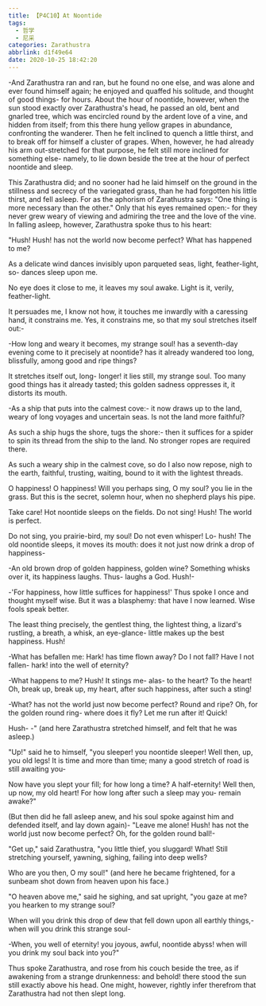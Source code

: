 ```yaml
---
title: 【P4C10】At Noontide
tags:
  - 哲学
  - 尼采
categories: Zarathustra
abbrlink: d1f49e64
date: 2020-10-25 18:42:20
---
```

-And Zarathustra ran and ran, but he found no one else, and was alone and ever found himself again; he enjoyed and quaffed his solitude, and thought of good things- for hours. About the hour of noontide, however, when the sun stood exactly over Zarathustra's head, he passed an old, bent and gnarled tree, which was encircled round by the ardent love of a vine, and hidden from itself; from this there hung yellow grapes in abundance, confronting the wanderer. Then he felt inclined to quench a little thirst, and to break off for himself a cluster of grapes. When, however, he had already his arm out-stretched for that purpose, he felt still more inclined for something else- namely, to lie down beside the tree at the hour of perfect noontide and sleep.
<!-- more -->
This Zarathustra did; and no sooner had he laid himself on the ground in the stillness and secrecy of the variegated grass, than he had forgotten his little thirst, and fell asleep. For as the aphorism of Zarathustra says: "One thing is more necessary than the other." Only that his eyes remained open:- for they never grew weary of viewing and admiring the tree and the love of the vine. In falling asleep, however, Zarathustra spoke thus to his heart:

"Hush! Hush! has not the world now become perfect? What has happened to me?

As a delicate wind dances invisibly upon parqueted seas, light, feather-light, so- dances sleep upon me.

No eye does it close to me, it leaves my soul awake. Light is it, verily, feather-light.

It persuades me, I know not how, it touches me inwardly with a caressing hand, it constrains me. Yes, it constrains me, so that my soul stretches itself out:-

-How long and weary it becomes, my strange soul! has a seventh-day evening come to it precisely at noontide? has it already wandered too long, blissfully, among good and ripe things?

It stretches itself out, long- longer! it lies still, my strange soul. Too many good things has it already tasted; this golden sadness oppresses it, it distorts its mouth.

-As a ship that puts into the calmest cove:- it now draws up to the land, weary of long voyages and uncertain seas. Is not the land more faithful?

As such a ship hugs the shore, tugs the shore:- then it suffices for a spider to spin its thread from the ship to the land. No stronger ropes are required there.

As such a weary ship in the calmest cove, so do I also now repose, nigh to the earth, faithful, trusting, waiting, bound to it with the lightest threads.

O happiness! O happiness! Will you perhaps sing, O my soul? you lie in the grass. But this is the secret, solemn hour, when no shepherd plays his pipe.

Take care! Hot noontide sleeps on the fields. Do not sing! Hush! The world is perfect.

Do not sing, you prairie-bird, my soul! Do not even whisper! Lo- hush! The old noontide sleeps, it moves its mouth: does it not just now drink a drop of happiness-

-An old brown drop of golden happiness, golden wine? Something whisks over it, its happiness laughs. Thus- laughs a God. Hush!-

-'For happiness, how little suffices for happiness!' Thus spoke I once and thought myself wise. But it was a blasphemy: that have I now learned. Wise fools speak better.

The least thing precisely, the gentlest thing, the lightest thing, a lizard's rustling, a breath, a whisk, an eye-glance- little makes up the best happiness. Hush!

-What has befallen me: Hark! has time flown away? Do I not fall? Have I not fallen- hark! into the well of eternity?

-What happens to me? Hush! It stings me- alas- to the heart? To the heart! Oh, break up, break up, my heart, after such happiness, after such a sting!

-What? has not the world just now become perfect? Round and ripe? Oh, for the golden round ring- where does it fly? Let me run after it! Quick!

Hush- -" (and here Zarathustra stretched himself, and felt that he was asleep.)

"Up!" said he to himself, "you sleeper! you noontide sleeper! Well then, up, you old legs! It is time and more than time; many a good stretch of road is still awaiting you-

Now have you slept your fill; for how long a time? A half-eternity! Well then, up now, my old heart! For how long after such a sleep may you- remain awake?"

(But then did he fall asleep anew, and his soul spoke against him and defended itself, and lay down again)- "Leave me alone! Hush! has not the world just now become perfect? Oh, for the golden round ball!-

"Get up," said Zarathustra, "you little thief, you sluggard! What! Still stretching yourself, yawning, sighing, failing into deep wells?

Who are you then, O my soul!" (and here he became frightened, for a sunbeam shot down from heaven upon his face.)

"O heaven above me," said he sighing, and sat upright, "you gaze at me? you hearken to my strange soul?

When will you drink this drop of dew that fell down upon all earthly things,- when will you drink this strange soul-

-When, you well of eternity! you joyous, awful, noontide abyss! when will you drink my soul back into you?"

Thus spoke Zarathustra, and rose from his couch beside the tree, as if awakening from a strange drunkenness: and behold! there stood the sun still exactly above his head. One might, however, rightly infer therefrom that Zarathustra had not then slept long.
